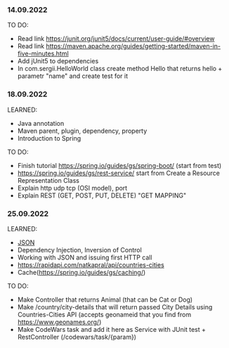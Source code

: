 ### 14.09.2022
TO DO:
* Read link https://junit.org/junit5/docs/current/user-guide/#overview 
* Read link https://maven.apache.org/guides/getting-started/maven-in-five-minutes.html
* Add jUnit5 to dependencies 
* In com.sergii.HelloWorld class create method Hello that returns hello + parametr "name" and create test for it

### 18.09.2022
LEARNED:
* Java annotation
* Maven parent, plugin, dependency, property
* Introduction to Spring

TO DO:
* Finish tutorial https://spring.io/guides/gs/spring-boot/ (start from test)
* https://spring.io/guides/gs/rest-service/ start from Create a Resource Representation Class
* Explain http udp tcp (OSI model), port
* Explain REST (GET, POST, PUT, DELETE) "GET MAPPING"

### 25.09.2022
LEARNED:
* [JSON](https://www.json.org/json-en.html)
* Dependency Injection, Inversion of Control
* Working with JSON and issuing first HTTP call
* https://rapidapi.com/natkapral/api/countries-cities
* Cache(https://spring.io/guides/gs/caching/)

TO DO:
* Make Controller that returns Animal (that can be Cat or Dog)
* Make /country/city-details that will return passed City Details using Countries-Cities API (accepts geonameid that you find from https://www.geonames.org/)
* Make CodeWars task and add it here as Service with JUnit test + RestController (/codewars/task/{param})